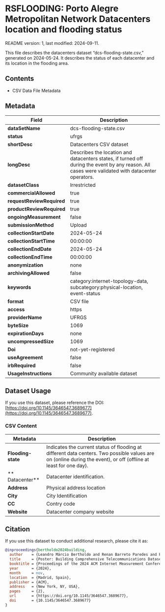# RSFLOODING: Porto Alegre Metropolitan Network Datacenters location and flooding status

README version: 1, last modified: 2024-09-11.

This file describes the datacenters dataset “dcs-flooding-state.csv,” generated on 2024-05-24. It describes the status of each datacenter and its location in the flooding area.

## Contents
- CSV Data File Metadata

## Metadata

| **Field**                 | **Description**                                                                                     |
|---------------------------|-----------------------------------------------------------------------------------------------------|
| **dataSetName**            | dcs-flooding-state.csv                                                                    |
| **status**                 | ufrgs                                                                                    |
| **shortDesc**              | Datacenters CSV dataset                                                                                 |
| **longDesc**               | Describes the location and datacenters states, if turned off during the event by any reason. All cases were validated with datacenter operators. |
| **datasetClass**           | Irrestricted                                                                                        |
| **commercialAllowed**      | true                                                                                               |
| **requestReviewRequired**  | true                                                                                               |
| **productReviewRequired**  | true                                                                                              |
| **ongoingMeasurement**     | false                                                                                              |
| **submissionMethod**       | Upload                                                                                             |
| **collectionStartDate**    | 2024-05-24                                                                                        |
| **collectionStartTime**    | 00:00:00                                                                                           |
| **collectionEndDate**      | 2024-05-24                                                                                         |
| **collectionEndTime**      | 00:00:00                                                                                           |
| **anonymization**          | none                                                                                               |
| **archivingAllowed**       | false                                                                                              |
| **keywords**               | category:internet-topology-data, subcategory:physical-location, event-status                 |
| **format**                 | CSV file                                                                                           |
| **access**                 | https                                                                                              |
| **providerName**           | UFRGS                                                                                              |
| **byteSize**               | 1069                                                                                          |
| **expirationDays**         | none                                                                                               |
| **uncompressedSize**       | 1069                                                                                               |
| **Doi**                    | not-yet-registered                                                                                 |
| **useAgreement**           | false                                                                                              |
| **irbRequired**            | false                                                                                              |
| **UsageInstructions**      | Community available dataset |

## Dataset Usage

If you use this dataset, please reference the DOI: [https://doi.org/10.1145/3646547.3689677](https://doi.org/10.1145/3646547.3689677).


### CSV Content

| **Metadata**     | **Description**                                                                 |
|------------------|---------------------------------------------------------------------------------|
| **Flooding-state**    | Indicates the current status of flooding at different data centers. Two possible values are on (online during the event), or off (offline at least for one day).                                             |
| ** Datacenter**      | Datacenter identification.                                     |
| **Address**      | Physical address location                              |
| **City**     | City Identification                    |
| **CC**       | Contry code                                         |
| **Website**  | Datacenter company website |


            
## Citation

If you use this dataset to conduct additional research, please cite it as:

```bibtex
@inproceedings{bertholdo2024building,
  author    = {Leandro Márcio Bertholdo and Renan Barreto Paredes and Pedro de Botelho Marcos},
  title     = {Poster: Building Comprehensive Telecommunications Datasets During a Major Climatic Event},
  booktitle = {Proceedings of the 2024 ACM Internet Measurement Conference (IMC '24)},
  year      = {2024},
  month     = nov,
  location  = {Madrid, Spain},
  publisher = {ACM},
  address   = {New York, NY, USA},
  pages     = {2},
  url       = {https://doi.org/10.1145/3646547.3689677},
  doi       = {10.1145/3646547.3689677}
}